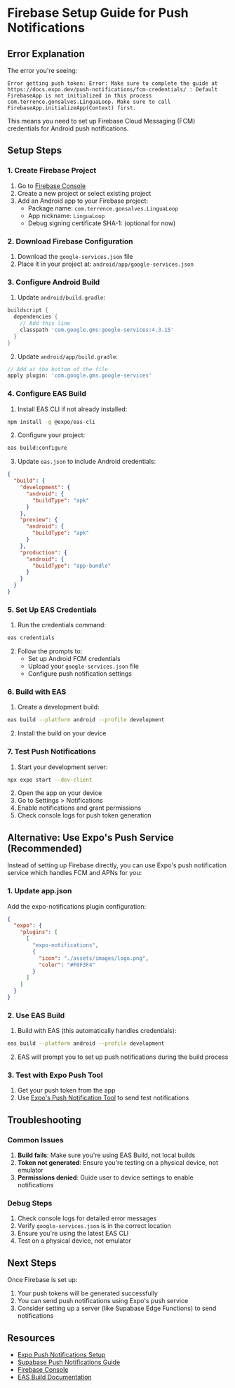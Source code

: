 # Firebase Setup Guide for Push Notifications

## Error Explanation
The error you're seeing:
```
Error getting push token: Error: Make sure to complete the guide at https://docs.expo.dev/push-notifications/fcm-credentials/ : Default FirebaseApp is not initialized in this process com.terrence.gonsalves.LinguaLoop. Make sure to call FirebaseApp.initializeApp(Context) first.
```

This means you need to set up Firebase Cloud Messaging (FCM) credentials for Android push notifications.

## Setup Steps

### 1. Create Firebase Project

1. Go to [Firebase Console](https://console.firebase.google.com/)
2. Create a new project or select existing project
3. Add an Android app to your Firebase project:
   - Package name: `com.terrence.gonsalves.LinguaLoop`
   - App nickname: `LinguaLoop`
   - Debug signing certificate SHA-1: (optional for now)

### 2. Download Firebase Configuration

1. Download the `google-services.json` file
2. Place it in your project at: `android/app/google-services.json`

### 3. Configure Android Build

1. Update `android/build.gradle`:
```gradle
buildscript {
  dependencies {
    // Add this line
    classpath 'com.google.gms:google-services:4.3.15'
  }
}
```

2. Update `android/app/build.gradle`:
```gradle
// Add at the bottom of the file
apply plugin: 'com.google.gms.google-services'
```

### 4. Configure EAS Build

1. Install EAS CLI if not already installed:
```bash
npm install -g @expo/eas-cli
```

2. Configure your project:
```bash
eas build:configure
```

3. Update `eas.json` to include Android credentials:
```json
{
  "build": {
    "development": {
      "android": {
        "buildType": "apk"
      }
    },
    "preview": {
      "android": {
        "buildType": "apk"
      }
    },
    "production": {
      "android": {
        "buildType": "app-bundle"
      }
    }
  }
}
```

### 5. Set Up EAS Credentials

1. Run the credentials command:
```bash
eas credentials
```

2. Follow the prompts to:
   - Set up Android FCM credentials
   - Upload your `google-services.json` file
   - Configure push notification settings

### 6. Build with EAS

1. Create a development build:
```bash
eas build --platform android --profile development
```

2. Install the build on your device

### 7. Test Push Notifications

1. Start your development server:
```bash
npx expo start --dev-client
```

2. Open the app on your device
3. Go to Settings > Notifications
4. Enable notifications and grant permissions
5. Check console logs for push token generation

## Alternative: Use Expo's Push Service (Recommended)

Instead of setting up Firebase directly, you can use Expo's push notification service which handles FCM and APNs for you:

### 1. Update app.json

Add the expo-notifications plugin configuration:
```json
{
  "expo": {
    "plugins": [
      [
        "expo-notifications",
        {
          "icon": "./assets/images/logo.png",
          "color": "#F0F3F4"
        }
      ]
    ]
  }
}
```

### 2. Use EAS Build

1. Build with EAS (this automatically handles credentials):
```bash
eas build --platform android --profile development
```

2. EAS will prompt you to set up push notifications during the build process

### 3. Test with Expo Push Tool

1. Get your push token from the app
2. Use [Expo's Push Notification Tool](https://expo.dev/notifications) to send test notifications

## Troubleshooting

### Common Issues

1. **Build fails**: Make sure you're using EAS Build, not local builds
2. **Token not generated**: Ensure you're testing on a physical device, not emulator
3. **Permissions denied**: Guide user to device settings to enable notifications

### Debug Steps

1. Check console logs for detailed error messages
2. Verify `google-services.json` is in the correct location
3. Ensure you're using the latest EAS CLI
4. Test on a physical device, not emulator

## Next Steps

Once Firebase is set up:

1. Your push tokens will be generated successfully
2. You can send push notifications using Expo's push service
3. Consider setting up a server (like Supabase Edge Functions) to send notifications

## Resources

- [Expo Push Notifications Setup](https://docs.expo.dev/push-notifications/push-notifications-setup/)
- [Supabase Push Notifications Guide](https://supabase.com/docs/guides/functions/examples/push-notifications)
- [Firebase Console](https://console.firebase.google.com/)
- [EAS Build Documentation](https://docs.expo.dev/build/introduction/) 